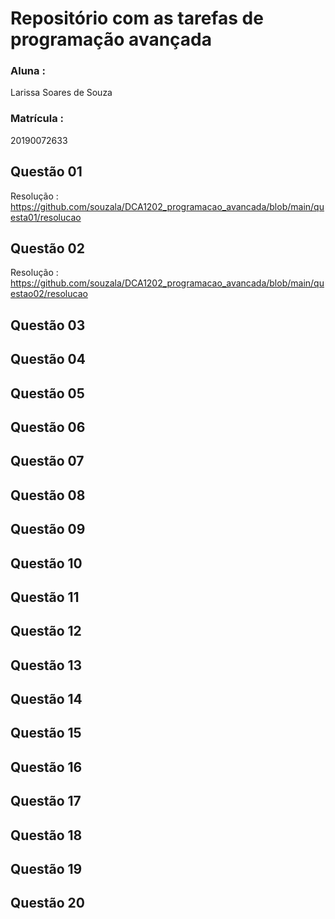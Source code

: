 # Repositório com as tarefas de programação avançada

### Aluna : 
Larissa Soares de Souza
### Matrícula : 
20190072633

## Questão 01
 Resolução : https://github.com/souzala/DCA1202_programacao_avancada/blob/main/questa01/resolucao
 
 ## Questão 02
 Resolução : https://github.com/souzala/DCA1202_programacao_avancada/blob/main/questao02/resolucao
 
 ## Questão 03
 
 
 ## Questão 04
 
 
 ## Questão 05
 
 
 ## Questão 06
 
 
 ## Questão 07
 
 
 ## Questão 08


 ## Questão 09


 ## Questão 10
 
 ## Questão 11
 
 ## Questão 12
 
 
 ## Questão 13
 
 
 ## Questão 14
 
 
 ## Questão 15
 
 
 ## Questão 16
 
 
 ## Questão 17
 
 
## Questão 18


## Questão 19


## Questão 20
